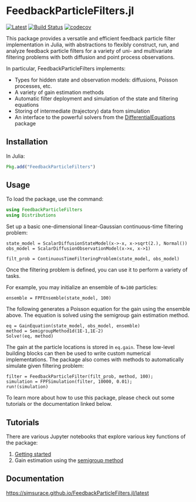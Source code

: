 # FeedbackParticleFilters.jl
[![Latest](https://img.shields.io/badge/docs-latest-blue.svg)](http://simsurace.github.io/FeedbackParticleFilters.jl/latest)
[![Build Status](https://travis-ci.org/simsurace/FeedbackParticleFilters.jl.svg?branch=master)](https://travis-ci.org/simsurace/FeedbackParticleFilters.jl)
[![codecov](https://codecov.io/gh/simsurace/FeedbackParticleFilters.jl/branch/master/graph/badge.svg)](https://codecov.io/gh/simsurace/FeedbackParticleFilters.jl)



This package provides a versatile and efficient feedback particle filter implementation in Julia, with abstractions to flexibly construct, run, and analyze feedback particle filters for a variety of uni- and multivariate filtering problems with both diffusion and point process observations.

In particular, FeedbackParticleFilters implements:
* Types for hidden state and observation models: diffusions, Poisson processes, etc.
* A variety of gain estimation methods
* Automatic filter deployment and simulation of the state and filtering equations
* Storing of intermediate (trajectory) data from simulation
* An interface to the powerful solvers from the [DifferentialEquations](https://github.com/JuliaDiffEq/DifferentialEquations.jl) package 

## Installation

In Julia:

```julia
Pkg.add("FeedbackParticleFilters")
```

## Usage

To load the package, use the command:
```julia
using FeedbackParticleFilters
using Distributions
```
Set up a basic one-dimensional linear-Gaussian continuous-time filtering problem:
```
state_model = ScalarDiffusionStateModel(x->-x, x->sqrt(2.), Normal())
obs_model = ScalarDiffusionObservationModel(x->x, x->1)

filt_prob = ContinuousTimeFilteringProblem(state_model, obs_model)
```
Once the filtering problem is defined, you can use it to perform a variety of tasks.

For example, you may initialize an ensemble of `N=100` particles:
```
ensemble = FPFEnsemble(state_model, 100)
```
The following generates a Poisson equation for the gain using the ensemble above.
The equation is solved using the semigroup gain estimation method.
```
eq = GainEquation(state_model, obs_model, ensemble)
method = SemigroupMethod1d(1E-1,1E-2)
Solve!(eq, method)
```
The gain at the particle locations is stored in `eq.gain`.
These low-level building blocks can then be used to write custom numerical implementations.
The package also comes with methods to automatically simulate given filtering problem:
```
filter = FeedbackParticleFilter(filt_prob, method, 100);
simulation = FPFSimulation(filter, 10000, 0.01);
run!(simulation)
```
To learn more about how to use this package, please check out some tutorials or the documentation linked below.

## Tutorials

There are various Jupyter notebooks that explore various key functions of the package:
1. [Getting started](notebooks/Getting_started.ipynb)
2. Gain estimation using the [semigroup method](notebooks/Gain_semigroup.ipynb)

## Documentation

https://simsurace.github.io/FeedbackParticleFilters.jl/latest
